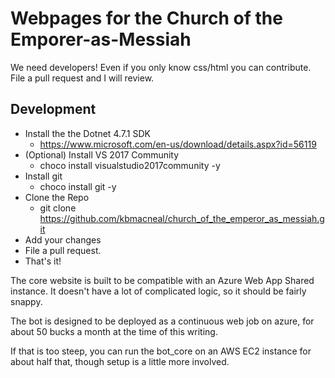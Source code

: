 # Webpages for the Church of the Emporer-as-Messiah

We need developers! Even if you only know css/html you can contribute. File a pull request and I will review.

## Development
- Install the the Dotnet 4.7.1 SDK
	- https://www.microsoft.com/en-us/download/details.aspx?id=56119
- (Optional) Install VS 2017 Community
	- choco install visualstudio2017community -y
- Install git
	- choco install git -y
- Clone the Repo
	- git clone https://github.com/kbmacneal/church_of_the_emperor_as_messiah.git
- Add your changes
- File a pull request.
- That's it!

The core website is built to be compatible with an Azure Web App Shared instance. It doesn't have a lot of complicated logic, so it should be fairly snappy.

The bot is designed to be deployed as a continuous web job on azure, for about 50 bucks a month at the time of this writing.

If that is too steep, you can run the bot_core on an AWS EC2 instance for about half that, though setup is a little more involved.
